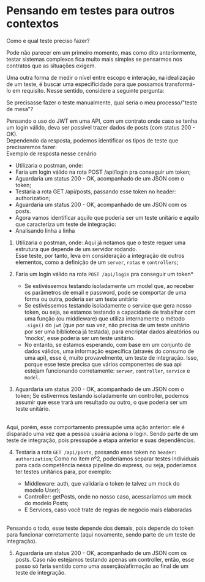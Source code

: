 # Pensando em testes para outros contextos
Como e qual teste preciso fazer?

Pode não parecer em um primeiro momento, mas como dito anteriormente, testar sistemas complexos fica muito mais simples se pensarmos nos contratos que as situações exigem.

Uma outra forma de medir o nível entre escopo e interação, na idealização de um teste, é buscar uma especificidade para que possamos transformá-lo em requisito. Nesse sentido, considere a seguinte pergunta:

Se precisasse fazer o teste manualmente, qual seria o meu processo/"teste de mesa"?

Pensando o uso do JWT em uma API, com um contrato onde caso se tenha um login válido, deva ser possível trazer dados de posts (com status 200 - OK).<br>
Dependendo da resposta, podemos identificar os tipos de teste que precisaremos fazer:<br>
Exemplo de resposta nesse cenário<br>
- Utilizaria o postman, onde:
- Faria um login válido na rota POST /api/login pra conseguir um token;
- Aguardaria um status 200 - OK, acompanhado de um JSON com o token;
- Testaria a rota GET /api/posts, passando esse token no header: authorization;
- Aguardaria um status 200 - OK, acompanhado de um JSON com os posts.
- Agora vamos identificar aquilo que poderia ser um teste unitário e aquilo que caracteriza um teste de integração:
- Analisando linha a linha

1. Utilizaria o postman, onde:
Aqui já notamos que o teste requer uma estrutura que depende de um servidor rodando.<br>
Esse teste, por tanto, leva em consideração a integração de outros elementos, como a definição de um `server`, `rotas` e `controllers`;


2. Faria um login válido na rota `POST /api/login` pra conseguir um token*<br>
   - Se estivéssemos testando isoladamente um model que, ao receber os parâmetros de email e password, pode se comportar de uma forma ou outra, poderia ser um teste unitário
   - Se estivéssemos testando isoladamente o service que gera nosso token, ou seja, se estamos testando a capacidade de trabalhar com uma função (ou middleware) que utiliza internamente o método `.sign()` do `jwt` (que por sua vez, não precisa de um teste unitário por ser uma biblioteca já testada), para encriptar dados aleatórios ou 'mocks', esse poderia ser um teste unitário.
   - No entanto, se estamos esperando, com base em um conjunto de dados válidos, uma informação específica (através do consumo de uma api), esse é, muito provavelmente, um teste de integração. Isso, porque esse teste precisa que vários componentes de sua api estejam funcionando corretamente: `server`, `controller`, `service` e `model`.


1. Aguardaria um status 200 - OK, acompanhado de um JSON com o token;
Se estivermos testando isoladamente um controller, podemos assumir que esse trará um resultado ou outro, o que poderia ser um teste unitário.
<br>
Aqui, porém, esse comportamento pressupõe uma ação anterior: ele é disparado uma vez que a pessoa usuária aciona o login. Sendo parte de um teste de integração, pois pressupõe a etapa anterior e suas dependências.


4. Testaria a rota `GET /api/posts`, passando esse token no `header: authorization`;
Como no item nº2, poderíamos separar testes individuais para cada competência nessa pipeline do express, ou seja, poderíamos ter testes unitários para, por exemplo:

   - Middleware: auth, que validaria o token (e talvez um mock do modelo User);
   - Controller: getPosts, onde no nosso caso, acessaríamos um mock do modelo Posts;
   - E Services, caso você trate de regras de negócio mais elaboradas
<br>
Pensando o todo, esse teste depende dos demais, pois depende do token para funcionar corretamente (aqui novamente, sendo parte de um teste de integração).

5. Aguardaria um status 200 - OK, acompanhado de um JSON com os posts.
Caso não estejamos testando apenas um controller, então, esse passo só faria sentido como uma asserção/afirmação ao final de um teste de integração.